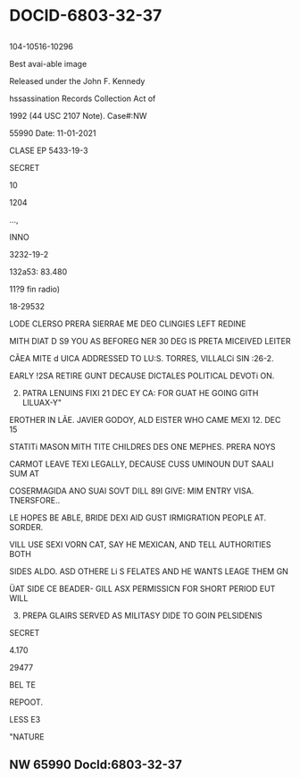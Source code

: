 # DOCID-6803-32-37

##
104-10516-10296

Best avai-able image

Released under the John F. Kennedy

hssassination Records Collection Act of

1992 (44 USC 2107 Note). Case#:NW

55990 Date: 11-01-2021

CLASE EP 5433-19-3

SECRET

10

1204

...,

INNO

3232-19-2

132a53: 83.480

11?9 fin radio)

18-29532

LODE CLERSO PRERA SIERRAE ME DEO CLINGIES LEFT REDINE

MITH DIAT D S9 YOU AS BEFOREG NER 30 DEG IS PRETA MICEIVED LEITER

CÃEA MITE d UICA ADDRESSED TO LU:S. TORRES, VILLALCi SIN :26-2.

EARLY !2SA RETIRE GUNT DECAUSE DICTALES POLITICAL DEVOTi ON.

2. PATRA LENUINS FIXI 21 DEC EY CA: FOR GUAT HE GOING GITH LILUAX-Y"

EROTHER IN LÃE. JAVIER GODOY, ALD EISTER WHO CAME MEXI 12. DEC 15

STATITi MASON MITH TITE CHILDRES DES ONE MEPHES. PRERA NOYS

CARMOT LEAVE TEXI LEGALLY, DECAUSE CUSS UMINOUN DUT SAALI SUM AT

COSERMAGIDA ANO SUAI SOVT DILL 89I GIVE: MIM ENTRY VISA. TNERSFORE..

LE HOPES BE ABLE, BRIDE DEXI AID GUST IRMIGRATION PEOPLE AT. SORDER.

VILL USE SEXI VORN CAT, SAY HE MEXICAN, AND TELL AUTHORITIES BOTH

SIDES ALDO. ASD OTHERE Li S FELATES AND HE WANTS LEAGE THEM GN

ÜAT SIDE CE BEADER- GILL ASX PERMISSICN FOR SHORT PERIOD EUT WILL

3. PREPA GLAIRS SERVED AS MILITASY DIDE TO GOIN PELSIDENIS

SECRET

4.170

29477

BEL TE

REPOOT.

LESS E3

"NATURE

NW 65990 Docld:6803-32-37
---

